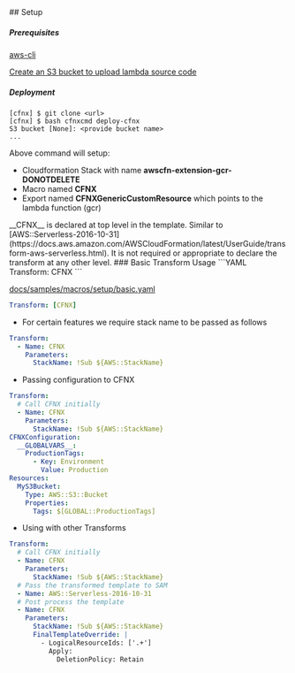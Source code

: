 
<a name="Setup">
## Setup

##### Prerequisites

[aws-cli](https://docs.aws.amazon.com/cli/latest/userguide/cli-chap-welcome.html)

[Create an S3 bucket to upload lambda source code](https://docs.aws.amazon.com/AmazonS3/latest/user-guide/create-bucket.html)

##### Deployment
```
[cfnx] $ git clone <url>
[cfnx] $ bash cfnxcmd deploy-cfnx
S3 bucket [None]: <provide bucket name>
...
```
Above command will setup:
- Cloudformation Stack with name __awscfn-extension-gcr-DONOTDELETE__
- Macro named __CFNX__
- Export named __CFNXGenericCustomResource__ which points to the lambda function (gcr)

<a name="BasicTransformUsage">
__CFNX__ is declared at top level in the template. Similar to [AWS::Serverless-2016-10-31](https://docs.aws.amazon.com/AWSCloudFormation/latest/UserGuide/transform-aws-serverless.html). It is not required or appropriate to declare the transform at any other level.
### Basic Transform Usage
```YAML
Transform: CFNX
```

[docs/samples/macros/setup/basic.yaml](/docs/samples/macros/setup/basic.yaml)

```YAML
Transform: [CFNX]
```

* For certain features we require stack name to be passed as follows
```YAML
Transform:
  - Name: CFNX
    Parameters:
      StackName: !Sub ${AWS::StackName}
```

* Passing configuration to CFNX

```YAML
Transform:
  # Call CFNX initially
  - Name: CFNX
    Parameters:
      StackName: !Sub ${AWS::StackName}
CFNXConfiguration:
  __GLOBALVARS__:
    ProductionTags:
      - Key: Environment
        Value: Production
Resources:
  MyS3Bucket:
    Type: AWS::S3::Bucket
    Properties:
      Tags: $[GLOBAL::ProductionTags]
```

* Using with other Transforms
```YAML
Transform:
  # Call CFNX initially
  - Name: CFNX
    Parameters:
      StackName: !Sub ${AWS::StackName}
  # Pass the transformed template to SAM
  - Name: AWS::Serverless-2016-10-31
  # Post process the template
  - Name: CFNX
    Parameters:
      StackName: !Sub ${AWS::StackName}
      FinalTemplateOverride: |
        - LogicalResourceIds: ['.+']
          Apply:
            DeletionPolicy: Retain
```
